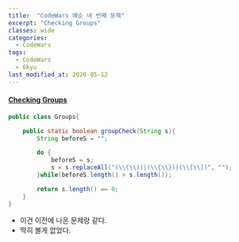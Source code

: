 ```yaml
---
title:  "CodeWars 예순 네 번째 문제"
excerpt: "Checking Groups"
classes: wide
categories:
  - CodeWars
tags:
  - CodeWars
  - 6kyu
last_modified_at: 2020-05-12
---
```


#### [Checking Groups](https://www.codewars.com/kata/54b80308488cb6cd31000161)

```java
public class Groups{

    public static boolean groupCheck(String s){
        String beforeS = "";

        do {
            beforeS = s;
            s = s.replaceAll("(\\(\\))|(\\{\\})|(\\[\\])", "");
        }while(beforeS.length() > s.length());

        return s.length() == 0;
    }
}
```

* 이건 이전에 나온 문제랑 같다. 
* 딱히 볼게 없었다.

